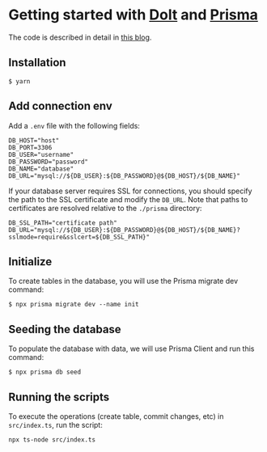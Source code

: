 # Getting started with [Dolt](https://doltdb.com) and [Prisma](https://www.prisma.io/)

The code is described in detail in [this blog](https://www.dolthub.com/blog/2024-06-28-dolt-and-prisma/).

## Installation

```
$ yarn
```

## Add connection env

Add a `.env` file with the following fields:

```shell
DB_HOST="host"
DB_PORT=3306
DB_USER="username"
DB_PASSWORD="password"
DB_NAME="database"
DB_URL="mysql://${DB_USER}:${DB_PASSWORD}@${DB_HOST}/${DB_NAME}"
```

If your database server requires SSL for connections, you should specify the path to the SSL certificate and modify the `DB_URL`. Note that paths to certificates are resolved relative to the `./prisma` directory:

```shell
DB_SSL_PATH="certificate path"
DB_URL="mysql://${DB_USER}:${DB_PASSWORD}@${DB_HOST}/${DB_NAME}?sslmode=require&sslcert=${DB_SSL_PATH}"
```

## Initialize

To create tables in the database, you will use the Prisma migrate dev command:

```
$ npx prisma migrate dev --name init
```

## Seeding the database

To populate the database with data, we will use Prisma Client and run this command:

```
$ npx prisma db seed
```

## Running the scripts

To execute the operations (create table, commit changes, etc) in `src/index.ts`, run the script:

```
npx ts-node src/index.ts
```
